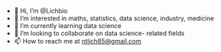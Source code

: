 - 👋 Hi, I’m @Lichbio
- 👀 I’m interested in maths, statistics, data science, industry, medicine
- 🌱 I’m currently learning data science
- 💞️ I’m looking to collaborate on data science- related fields
- 📫 How to reach me at ntlich85@gmail.com

<!---
Lichbio/Lichbio is a ✨ special ✨ repository because its `README.md` (this file) appears on your GitHub profile.
You can click the Preview link to take a look at your changes.
--->
